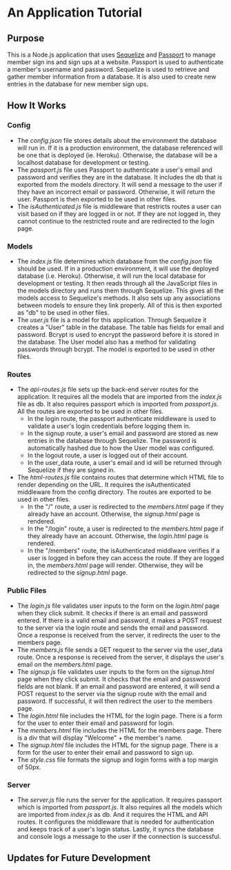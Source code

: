 # An Application Tutorial

## Purpose
This is a Node.js application that uses [Sequelize](https://sequelize.org/) and [Passport](http://www.passportjs.org/) to manage member sign ins and sign ups at a website. Passport is used to authenticate a member's username and password. Sequelize is used to retrieve and gather member information from a database. It is also used to create new entries in the database for new member sign ups.

## How It Works
### Config
* The *config.json* file stores details about the environment the database will run in. If it is a production environment, the database referenced will be one that is deployed (ie. Heroku). Otherwise, the database will be a localhost database for development or testing.
* The *passport.js* file uses Passport to authenticate a user's email and password and verifies they are in the database. It includes the db that is exported from the models directory. It will send a message to the user if they have an incorrect email or password. Otherwise, it will return the user. Passport is then exported to be used in other files.
* The *isAuthenticated.js* file is middleware that restricts routes a user can visit based on if they are logged in or not. If they are not logged in, they cannot continue to the restricted route and are redirected to the login page.

### Models
* The *index.js* file determines which database from the *config.json* file should be used. If in a production environment, it will use the deployed database (i.e. Heroku). Otherwise, it will run the local database for development or testing. It then reads through all the JavaScript files in the models directory and runs them through Sequelize. This gives all the models access to Sequelize's methods. It also sets up any associations between models to ensure they link properly. All of this is then exported as "db" to be used in other files.
* The *user.js* file is a model for this application. Through Sequelize it creates a "User" table in the database. The table has fields for email and password. Bcrypt is used to encrypt the password before it is stored in the database. The User model also has a method for validating passwords through bcrypt. The model is exported to be used in other files.

### Routes
* The *api-routes.js* file sets up the back-end server routes for the application. It requires all the models that are imported from the *index.js* file as db. It also requires passport which is imported from *passport.js*. All the routes are exported to be used in other files.
    * In the login route, the passport authenticate middleware is used to validate a user's login credentials before logging them in.
    * In the signup route, a user's email and password are stored as new entries in the database through Sequelize. The password is automatically hashed due to how the User model was configured. 
    * In the logout route, a user is logged out of their account.
    * In the user_data route, a user's email and id will be returned through Sequelize if they are signed in. 
* The *html-routes.js* file contains routes that determine which HTML file to render depending on the URL. It requires the isAuthenticated middleware from the config directory. The routes are exported to be used in other files.
    * In the "/" route, a user is redirected to the *members.html* page if they already have an account. Otherwise, the *signup.html* page is rendered.
    * In the "/login" route, a user is redirected to the *members.html* page if they already have an account. Otherwise, the *login.html* page is rendered.
    * In the "/members" route, the isAuthenticated middlware verifies if a user is logged in before they can access the route. If they are logged in, the *members.html* page will render. Otherwise, they will be redirected to the *signup.html* page.

### Public Files
* The *login.js* file validates user inputs to the form on the *login.html* page when they click submit. It checks if there is an email and password entered. If there is a valid email and password, it makes a POST request to the server via the login route and sends the email and password. Once a response is received from the server, it redirects the user to the members page.
* The *members.js* file sends a GET request to the server via the user_data route. Once a response is received from the server, it displays the user's email on the *members.html* page.
* The *signup.js* file validates user inputs to the form on the *signup.html* page when they click submit. It checks that the email and password fields are not blank. If an email and password are entered, it will send a POST request to the server via the signup route with the email and password. If successful, it will then redirect the user to the members page.
* The *login.html* file includes the HTML for the login page. There is a form for the user to enter their email and password for login.
* The *members.html* file includes the HTML for the members page. There is a div that will display "Welcome" + the member's name.
* The *signup.html* file includes the HTML for the signup page. There is a form for the user to enter their email and password to sign up.
* The *style.css* file formats the signup and login forms with a top margin of 50px.

### Server
* The *server.js* file runs the server for the application. It requires passport which is imported from *passport.js*. It also requires all the models which are imported from *index.js* as db. And it requires the HTML and API routes. It configures the middleware that is needed for authentication and keeps track of a user's login status. Lastly, it syncs the database and console logs a message to the user if the connection is successful.

## Updates for Future Development

